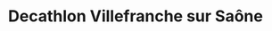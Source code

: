 ---
title: "Decathlon Villefranche sur Saône"
url: /villefranche-sur-saone/decathlon-villefranche-sur-saone/
shop: Sport
---